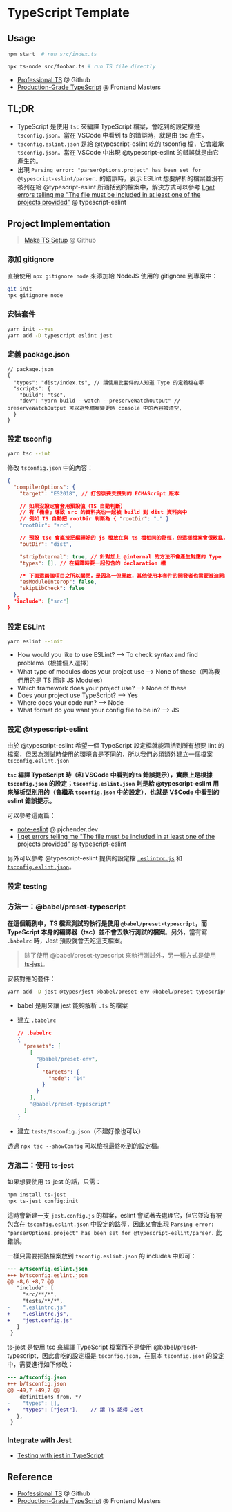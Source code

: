 # TypeScript Template

## Usage

```bash
npm start  # run src/index.ts

npx ts-node src/foobar.ts # run TS file directly
```

- [Professional TS](https://github.com/mike-north/professional-ts) @ Github
- [Production-Grade TypeScript](https://frontendmasters.com/courses/production-typescript/) @ Frontend Masters

## TL;DR

- TypeScript 是使用 `tsc` 來編譯 TypeScript 檔案，會吃到的設定檔是 `tsconfig.json`。當在 VSCode 中看到 ts 的錯誤時，就是由 tsc 產生。
- `tsconfig.eslint.json` 是給 @typescript-eslint 吃的 tsconfig 檔，它會繼承 `tsconfig.json`。當在 VSCode 中出現 @typescript-eslint 的錯誤就是由它產生的。
- 出現 `Parsing error: "parserOptions.project" has been set for @typescript-eslint/parser.` 的錯誤時，表示 ESLint 想要解析的檔案並沒有被列在給 @typescript-eslint 所涵括到的檔案中，解決方式可以參考 [I get errors telling me "The file must be included in at least one of the projects provided"](https://github.com/typescript-eslint/typescript-eslint/blob/master/docs/getting-started/linting/TYPED_LINTING.md#i-get-errors-telling-me-the-file-must-be-included-in-at-least-one-of-the-projects-provided) @ typescript-eslint

## Project Implementation

> [Make TS Setup](https://github.com/mike-north/professional-ts/blob/master/notes/04-mikes-ts-setup.md) @ Github

### 添加 gitignore

直接使用 `npx gitignore node` 來添加給 NodeJS 使用的 gitignore 到專案中：

```bash
git init
npx gitignore node
```

### 安裝套件

```bash
yarn init --yes
yarn add -D typescript eslint jest
```

### 定義 package.json

```jsonc
// package.json
{
  "types": "dist/index.ts", // 讓使用此套件的人知道 Type 的定義檔在哪
  "scripts": {
    "build": "tsc",
    "dev": "yarn build --watch --preserveWatchOutput" // preserveWatchOutput 可以避免檔案變更時 console 中的內容被清空,
  }
}
```

### 設定 tsconfig

```bash
yarn tsc --int
```

修改 `tsconfig.json` 中的內容：

```json
{
  "compilerOptions": {
    "target": "ES2018", // 打包後要支援到的 ECMAScript 版本

    // 如果沒設定會套用預設值（TS 自動判斷）
    // 有「機會」導致 src 的資料夾也一起被 build 到 dist 資料夾中
    // 例如 TS 自動把 rootDir 判斷為 { "rootDir": "." }
    "rootDir": "src",

    // 預設 tsc 會直接把編譯好的 js 檔放在與 ts 檔相同的路徑，但這樣檔案會很散亂，因此全部放到 dist
    "outDir": "dist",

    "stripInternal": true, // 針對加上 @internal 的方法不會產生對應的 Type Declaration 檔（例如針對測試寫的函式）
    "types": [], // 在編譯時要一起包含的 declaration 檔

    /* 下面這兩個項目之所以關閉，是因為一但開啟，其他使用本套件的開發者也需要被迫開啟 */
    "esModuleInterop": false,
    "skipLibCheck": false
  },
  "include": ["src"]
}
```

### 設定 ESLint

```bash
yarn eslint --init
```

- How would you like to use ESLint? --> To check syntax and find problems（根據個人選擇）
- What type of modules does your project use --> None of these（因為我們用的是 TS 而非 JS Modules）
- Which framework does your project use? --> None of these
- Does your project use TypeScript? --> Yes
- Where does your code run? --> Node
- What format do you want your config file to be in? --> JS

### 設定 @typescript-eslint

由於 @typescript-eslint 希望一個 TypeScript 設定檔就能涵括到所有想要 lint 的檔案，但因為測試時使用的環境會是不同的，所以我們必須額外建立一個檔案 `tsconfig.eslint.json`

**`tsc` 編譯 TypeScript 時（和 VSCode 中看到的 ts 錯誤提示），實際上是根據 `tsconfig.json` 的設定；`tsconfig.eslint.json` 則是給 @typescript-eslint 用來解析型別用的（會繼承 `tsconfig.json` 中的設定），也就是 VSCode 中看到的 eslint 錯誤提示。**

可以參考這兩篇：

- [note-eslint](https://pjchender.dev/webdev/note-eslint/) @ pjchender.dev
- [I get errors telling me "The file must be included in at least one of the projects provided"](https://github.com/typescript-eslint/typescript-eslint/blob/master/docs/getting-started/linting/TYPED_LINTING.md#i-get-errors-telling-me-the-file-must-be-included-in-at-least-one-of-the-projects-provided) @ typescript-eslint

另外可以參考 @typescript-eslint 提供的設定檔 [`.eslintrc.js`](https://github.com/typescript-eslint/typescript-eslint/blob/master/.eslintrc.js) 和 [`tsconfig.eslint.json`](https://github.com/typescript-eslint/typescript-eslint/blob/master/tsconfig.eslint.json)。

### 設定 testing

### 方法一：@babel/preset-typescript

**在這個範例中，TS 檔案測試的執行是使用 `@babel/preset-typescript`，而 TypeScript 本身的編譯器（tsc）並不會去執行測試的檔案**。另外，當有寫 `.babelrc` 時，Jest 預設就會去吃這支檔案。

> 除了使用 @babel/preset-typescript 來執行測試外，另一種方式是使用 [ts-jest](https://kulshekhar.github.io/ts-jest/docs/)。

安裝對應的套件：

```bash
yarn add -D jest @types/jest @babel/preset-env @babel/preset-typescript
```

- babel 是用來讓 jest 能夠解析 `.ts` 的檔案
- 建立 `.babelrc`

  ```json
  // .babelrc
  {
    "presets": [
      [
        "@babel/preset-env",
        {
          "targets": {
            "node": "14"
          }
        }
      ],
      "@babel/preset-typescript"
    ]
  }
  ```

- 建立 `tests/tsconfig.json`（不建好像也可以）

透過 `npx tsc --showConfig` 可以檢視最終吃到的設定檔。

### 方法二：使用 ts-jest

如果想要使用 ts-jest 的話，只需：

```bash
npm install ts-jest
npx ts-jest config:init
```

這時會新建一支 `jest.config.js` 的檔案，eslint 會試著去處理它，但它並沒有被包含在 `tsconfig.eslint.json` 中設定的路徑，因此又會出現 `Parsing error: "parserOptions.project" has been set for @typescript-eslint/parser.` 此錯誤。

一樣只需要把該檔案放到 `tsconfig.eslint.json` 的 includes 中即可：

```diff
--- a/tsconfig.eslint.json
+++ b/tsconfig.eslint.json
@@ -8,6 +8,7 @@
   "include": [
     "src/**/*",
     "tests/**/*",
-    ".eslintrc.js"
+    ".eslintrc.js",
+    "jest.config.js"
   ]
 }
```

ts-jest 是使用 tsc 來編譯 TypeScript 檔案而不是使用 @babel/preset-typescript，因此會吃的設定檔是 `tsconfig.json`，在原本 `tsconfig.json` 的設定中，需要進行如下修改：

```diff
--- a/tsconfig.json
+++ b/tsconfig.json
@@ -49,7 +49,7 @@
    definitions from. */
-    "types": [],
+    "types": ["jest"],    // 讓 TS 認得 Jest
   },
 }
```

### Integrate with Jest

- [Testing with jest in TypeScript](https://itnext.io/testing-with-jest-in-typescript-cc1cd0095421)

## Reference

- [Professional TS](https://github.com/mike-north/professional-ts) @ Github
- [Production-Grade TypeScript](https://frontendmasters.com/courses/production-typescript/) @ Frontend Masters
